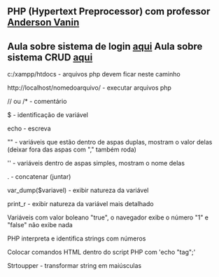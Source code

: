 ## PHP (Hypertext Preprocessor) com professor [Anderson Vanin](https://github.com/ProfAndersonVanin)
Aula sobre sistema de login [aqui](https://github.com/gferri-projects/sistema-de-login)
Aula sobre sistema CRUD [aqui](https://github.com/gferri-projects/Sistema-CRUD)
-------------------------------------------------------------------

c:/xampp/htdocs - arquivos php devem ficar neste caminho 

http://localhost/nomedoarquivo/ - executar arquivos php

// ou /* - comentário

$ - identificação de variável 

echo - escreva

"" - variáveis que estão dentro de aspas duplas, mostram o valor delas (deixar fora das aspas com "," também roda)

'' - variáveis dentro de aspas simples, mostram o nome delas 

. - concatenar (juntar)

var_dump($variavel) - exibir natureza da variável

print_r - exibir natureza da variável mais detalhado

Variáveis com valor boleano "true", o navegador exibe o número "1" e "false" não exibe nada 

PHP interpreta e identifica strings com números

Colocar comandos HTML dentro do script PHP com 'echo "tag";'

Strtoupper - transformar string em maiúsculas
